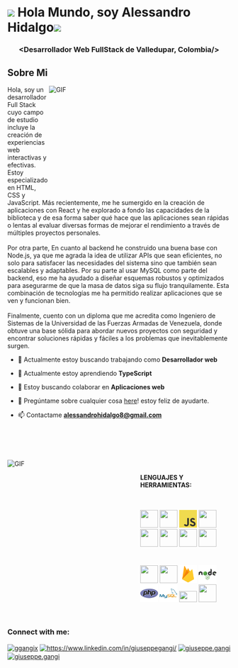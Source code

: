 ### <h1> <img src="https://github.com/JayantGoel001/JayantGoel001/blob/master/GIF/Earth.gif" width="24px" style="max-width:100%;"> Hola Mundo, soy Alessandro Hidalgo<img src="https://github.com/JayantGoel001/JayantGoel001/blob/master/GIF/Hi.gif" width="40px" /></h1>

<h3 align="center">
  &lt;Desarrollador Web FullStack de Valledupar, Colombia/&gt;
</h3>

<h2>Sobre Mi</h2>
  <a target="_blank">
  <img align="right" height="250" width="410" alt="GIF" src="https://github.com/JayantGoel001/JayantGoel001/blob/master/GIF/code.gif">
  </a>

<p>Hola, soy un desarrollador Full Stack cuyo campo de estudio incluye la creación de experiencias web interactivas y efectivas. Estoy especializado en HTML, CSS y JavaScript. Más recientemente, me he sumergido en la creación de aplicaciones con React y he explorado a fondo las capacidades de la biblioteca y de esa forma saber qué hace que las aplicaciones sean rápidas o lentas al evaluar diversas formas de mejorar el rendimiento a través de múltiples proyectos personales. <br/><br/>
  Por otra parte, En cuanto al backend he construido una buena base con Node.js, ya que me agrada la idea de utilizar APIs que sean eficientes, no solo para satisfacer las necesidades del sistema sino que también sean escalables y adaptables. Por su parte al usar MySQL como parte del backend, eso me ha ayudado a diseñar esquemas robustos y optimizados para asegurarme de que la masa de datos siga su flujo tranquilamente. Esta combinación de tecnologías me ha permitido realizar aplicaciones que se ven y funcionan bien. <br/><br/>
  Finalmente, cuento con un diploma que me acredita como Ingeniero de Sistemas de la Universidad de las Fuerzas Armadas de Venezuela, donde obtuve una base sólida para abordar nuevos proyectos con seguridad y encontrar soluciones rápidas y fáciles a los problemas que inevitablemente surgen.</p>


- 🔭 Actualmente estoy buscando trabajando como **Desarrollador web**
  
- 🌱 Actualmente estoy aprendiendo **TypeScript**
  
- 👯 Estoy buscando colaborar en **Aplicaciones web**
  
- 💬 Pregúntame sobre cualquier cosa [here](https://www.linkedin.com/in/alessandro-hidalgo-456476326/)! estoy feliz de ayudarte.
  
- 📫 Contactame **alessandrohidalgo8@gmail.com**
<br/>
<br/>




#

<a target="_blank"><img align="left" height="300" width="300" alt="GIF" src="https://github.com/JayantGoel001/JayantGoel001/blob/master/GIF/github.gif"></a>
<br/>


**LENGUAJES Y HERRAMIENTAS:**  



<br/>
<br/>
<code><img height="40" width="40" src="https://upload.wikimedia.org/wikipedia/commons/thumb/6/61/HTML5_logo_and_wordmark.svg/2048px-HTML5_logo_and_wordmark.svg.png"></code>
<code><img height="40" width="40" src="https://cdn.iconscout.com/icon/free/png-256/css-131-722685.png"></code>
<code><img height="40" width="40" src="https://raw.githubusercontent.com/github/explore/80688e429a7d4ef2fca1e82350fe8e3517d3494d/topics/javascript/javascript.png"></code>
<code><img height="40" width="40" src="https://cdn4.iconfinder.com/data/icons/logos-3/600/React.js_logo-512.png"></code>
<code><img height="40" width="40" src="https://cdn.worldvectorlogo.com/logos/tailwindcss.svg"></code>
<code><img height="40" width="40" src="https://upload.wikimedia.org/wikipedia/commons/thumb/b/b2/Bootstrap_logo.svg/1280px-Bootstrap_logo.svg.png"></code>
<code><img height="40" width="40" src="https://w7.pngwing.com/pngs/720/46/png-transparent-jquery-plain-wordmark-logo-icon-thumbnail.png"></code>
<code><img height="40" width="40" src="https://cdn-icons-png.flaticon.com/512/5968/5968705.png"></code>

#
<code><img height="40" width="40" src="https://upload.wikimedia.org/wikipedia/commons/thumb/3/3f/Git_icon.svg/1024px-Git_icon.svg.png"></code>
<code><img height="40" width="40" src="https://cdn-icons-png.flaticon.com/512/25/25231.png"></code>
<code><img height="40" width="40" src="https://raw.githubusercontent.com/github/explore/80688e429a7d4ef2fca1e82350fe8e3517d3494d/topics/firebase/firebase.png"></code>
<code><img height="40" width="40" src="https://raw.githubusercontent.com/devicons/devicon/master/icons/nodejs/nodejs-original-wordmark.svg"></code>
<code><img height="40" width="40" src="https://raw.githubusercontent.com/devicons/devicon/master/icons/php/php-original.svg"></code>
<code><img height="40" width="40" src="https://raw.githubusercontent.com/devicons/devicon/master/icons/mysql/mysql-original-wordmark.svg"></code>
<code><img height="25" width="40" src="https://upload.wikimedia.org/wikipedia/commons/thumb/d/db/Npm-logo.svg/2560px-Npm-logo.svg.png"></code>
<code><img height="40" width="40" src="https://upload.wikimedia.org/wikipedia/commons/thumb/9/9a/Visual_Studio_Code_1.35_icon.svg/1024px-Visual_Studio_Code_1.35_icon.svg.png"></code>



<br>
<h3 align="left">Connect with me:</h3>
<p align="left">
<a href="https://x.com/aleoficial08?t=8xtDNRdYLJS9IiKrcxghNA&s=09" target="blank"><img align="center" src="https://raw.githubusercontent.com/rahuldkjain/github-profile-readme-generator/master/src/images/icons/Social/twitter.svg" alt="ggangix" height="30" width="40" /></a>
<a href="https://www.linkedin.com/in/alessandro-hidalgo-456476326/" target="blank"><img align="center" src="https://raw.githubusercontent.com/rahuldkjain/github-profile-readme-generator/master/src/images/icons/Social/linked-in-alt.svg" alt="https://www.linkedin.com/in/giuseppegangi/" height="30" width="40" /></a>
<a href="https://www.instagram.com/alessandrodh/profilecard/?igsh=djF1N3AwenRmYnpx" target="blank"><img align="center" src="https://raw.githubusercontent.com/rahuldkjain/github-profile-readme-generator/master/src/images/icons/Social/instagram.svg" alt="giuseppe.gangi" height="30" width="40" /></a>
<a href="https://www.facebook.com/alessandro.hidalgo.75?mibextid=ZbWKwL" target="blank"><img align="center" src="https://github.com/user-attachments/assets/6ccd70c9-4e69-4f92-83d7-1d56709393e9" alt="giuseppe.gangi" height="30" width="30" /></a>
</p>
